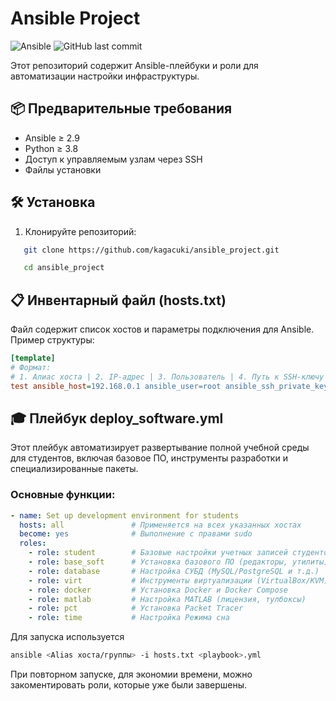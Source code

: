 # Ansible Project

![Ansible](https://img.shields.io/badge/ansible-%231A1918.svg?style=for-the-badge&logo=ansible&logoColor=white)
![GitHub last commit](https://img.shields.io/github/last-commit/kagacuki/ansible_project)

Этот репозиторий содержит Ansible-плейбуки и роли для автоматизации настройки инфраструктуры.

## 📦 Предварительные требования

- Ansible ≥ 2.9
- Python ≥ 3.8
- Доступ к управляемым узлам через SSH
- Файлы установки
## 🛠 Установка
1. Клонируйте репозиторий:
```bash
   git clone https://github.com/kagacuki/ansible_project.git

   cd ansible_project
```
## 📋 Инвентарный файл (hosts.txt)

Файл содержит список хостов и параметры подключения для Ansible. Пример структуры:
```ini
[template]
# Формат:
# 1. Алиас хоста | 2. IP-адрес | 3. Пользователь | 4. Путь к SSH-ключу
test ansible_host=192.168.0.1 ansible_user=root ansible_ssh_private_key_file=/root/.ssh/test
```

## 🎓 Плейбук deploy_software.yml

Этот плейбук автоматизирует развертывание полной учебной среды для студентов, включая базовое ПО, инструменты разработки и специализированные пакеты.

### Основные функции:
```yaml
- name: Set up development environment for students
  hosts: all               # Применяется на всех указанных хостах
  become: yes              # Выполнение с правами sudo
  roles:
    - role: student        # Базовые настройки учетных записей студентов
    - role: base_soft      # Установка базового ПО (редакторы, утилиты)
    - role: database       # Настройка СУБД (MySQL/PostgreSQL и т.д.)
    - role: virt           # Инструменты виртуализации (VirtualBox/KVM)
    - role: docker         # Установка Docker и Docker Compose
    - role: matlab         # Настройка MATLAB (лицензия, тулбоксы)
    - role: pct            # Установка Packet Tracer
    - role: time           # Настройка Режима сна
```
Для запуска используется
```bash
ansible <Alias хоста/группы> -i hosts.txt <playbook>.yml
```
При повторном запуске, для экономии времени, можно закоментировать роли, которые уже были завершены.

